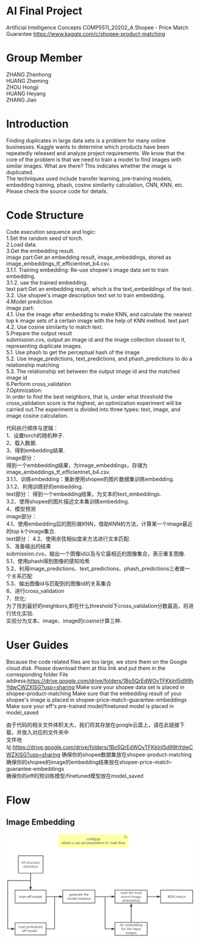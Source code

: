 # AI Final Project
Artificial Intelligence Concepts COMP5511_20202_A
Shopee - Price Match Guarantee
https://www.kaggle.com/c/shopee-product-matching

# Group Member
ZHANG Zhenhong  
HUANG Zheming  
ZHOU Hongji  
HUANG Heyang  
ZHANG Jian  

# Introduction
Finding duplicates in large data sets is a problem for many online businesses. Kaggle wants to determine which products have been repeatedly released and analyze project requirements. We know that the core of the problem is that we need to train a model to find images with similar images. What are there? This indicates whether the image is duplicated.  
The techniques used include transfer learning, pre-training models, embedding training, phash, cosine similarity calculation, CNN, KNN, etc. Please check the source code for details.

# Code Structure
Code execution sequence and logic:  
1.Set the random seed of torch.  
2.Load data.  
3.Get the embedding result.   
image part:Get an embedding result, image_embeddings, stored as image_embeddings_tf_efficientnet_b4.csv.  
	3.1.1. Training embedding: Re-use shopee's image data set to train embedding.  
	3.1.2. use the trained embedding.  
text part:Get an embedding result, which is the text_embeddings of the text.  
	3.2. Use shopee's image description text set to train embedding.  
4.Model prediction  
image part:  
	4.1. Use the image after embedding to make KNN, and calculate the nearest top k image sets of a certain image with the help of KNN method.
text part    
	4.2. Use cosine similarity to match text.   
5.Prepare the output result  
submission.cvs, output an image id and the image collection closest to it, representing duplicate images.  
	5.1. Use phash to get the perceptual hash of the image  
	5.2. Use image_predictions, text_predictions, and phash_predictions to do a relationship matching  
	5.3. The relationship set between the output image id and the matched image id  
6.Perform cross_validation  
7.Optimization:  
In order to find the best neighbors, that is, under what threshold the cross_validation score is the highest, an optimization experiment will be carried out.The experiment is divided into three types: text, image, and image cosine calculation.  
  
  
代码执行顺序与逻辑：  
1、设置torch的随机种子.  
2、载入数据.  
3、得到embedding结果.  
image部分：  
得到一个embbedding结果，为image_embeddings，存储为image_embeddings_tf_efficientnet_b4.csv.  
	3.1.1、训练embedding：重新使用shopee的图片数据集训练embedding.  
	3.1.2、利用训练好的embedding.  
text部分：
得到一个embedding结果，为文本的text_embeddings.  
	3.2、使用shopee的图片描述文本集训练embedding.  
4、模型预测  
image部分：  
	4.1、使用embedding后的图形做KNN，借助KNN的方法，计算某一个image最近的top k个image集合.  
text部分：
	4.2、使用余弦相似度来方法进行文本匹配.  
5、准备输出的结果  
submission.cvs，输出一个图像id以及与它最相近的图像集合，表示重复图像.  
	5.1、使用phash得到图像的感知哈希  
	5.2、利用image_predictions、text_predictions、phash_predictions三者做一个关系匹配  
	5.3、输出图像id与匹配到的图像id的关系集合  
6、进行cross_validation  
7、优化:  
为了找到最好的neighbors,即在什么threshold下cross_validation分数最高，将进行优化实验.  
实验分为文本、image、image的cosine计算三种.  

# User Guides
Because the code related files are too large, we store them on the Google cloud disk. Please download them at this link and put them in the corresponding folder
File address:https://drive.google.com/drive/folders/1Bo5QrEdWOvTFKklnI5d99hYdwCWZXISG?usp=sharing
Make sure your shopee data set is placed in shopee-product-matching
Make sure that the embedding result of your shopee's image is placed in shopee-price-match-guarantee-embeddings
Make sure your eff's pre-trained model/finetuned model is placed in model_saved  

由于代码的相关文件体积太大，我们将其存放在google云盘上，请在此链接下载，并放入对应的文件夹中  
文件地址:https://drive.google.com/drive/folders/1Bo5QrEdWOvTFKklnI5d99hYdwCWZXISG?usp=sharing
确保你的shopee数据集放在shopee-product-matching  
确保你的shopee的image的embedding结果放在shopee-price-match-guarantee-embeddings  
确保你的eff的预训练模型/finetuned模型放在model_saved  

# Flow
## Image Embedding
![avatar](./doc/image_flow_ver1.png)
